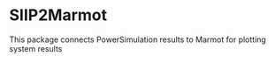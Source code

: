 # SIIP2Marmot
This package  connects PowerSimulation results  to Marmot for  plotting system results
